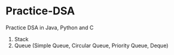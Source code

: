 # Practice-DSA
Practice DSA in Java, Python and C

1. Stack
2. Queue (Simple Queue, Circular Queue, Priority Queue, Deque)
